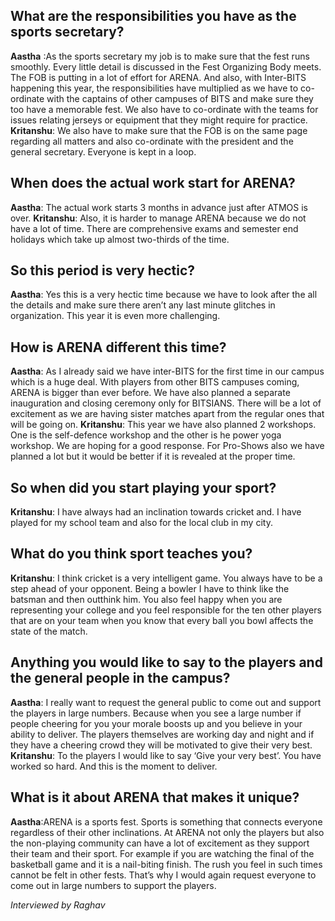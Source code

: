 <!-- TITLE: Awordwiththesportssec -->
<!-- SUBTITLE: A quick summary of Awordwiththesportssec -->

## What are the responsibilities you have as the sports secretary?
**Aastha**  :As the sports secretary my job is to make sure that the fest runs smoothly. Every little detail is discussed in the Fest Organizing Body meets. The FOB is putting in a lot of effort for ARENA. And also, with Inter-BITS happening this year, the responsibilities have multiplied as we have to co-ordinate with the captains of other campuses of BITS and make sure they too have a memorable fest. We also have to co-ordinate with the teams for issues relating jerseys or equipment that they might require for practice.
**Kritanshu**: We also have to make sure that the FOB is on the same page regarding all matters and also co-ordinate with the president and the general secretary. Everyone is kept in a loop.

## When does the actual work start for ARENA?
**Aastha**: The actual work starts 3 months in advance just after ATMOS is over.
**Kritanshu**: Also, it is harder to manage ARENA because we do not have a lot of time. There are comprehensive exams and semester end holidays which take up almost two-thirds of the time.

## So this period is very hectic?
**Aastha**: Yes this is a very hectic time because we have to look after the all the details and make sure there aren’t any last minute glitches in organization. This year it is even more challenging.

## How is ARENA different this time?
**Aastha**: As I already said we have inter-BITS for the first time in our campus which is a huge deal. With players from other BITS campuses coming, ARENA is bigger than ever before. We have also planned a separate inauguration and closing ceremony only for BITSIANS. There will be a lot of excitement as we are having sister matches apart from the regular ones that will be going on.
**Kritanshu**: This year we have also planned 2 workshops. One is the self-defence workshop and the other is he power yoga workshop. We are hoping for a good response. For Pro-Shows also we have planned a lot but it would be better if it is revealed at the proper time.

## So when did you start playing your sport?
**Kritanshu**: I have always had an inclination towards cricket and. I have played for my school team and also for the local club in my city.

## What do you think sport teaches you?
**Kritanshu**: I think cricket is a very intelligent game. You always have to be a step ahead of your opponent. Being a bowler I have to think like the batsman and then outthink him. You also feel happy when you are representing your college and you feel responsible for the ten other players that are on your team when you know that every ball you bowl affects the state of the match.

## Anything you would like to say to the players and the general people in the campus?
**Aastha**: I really want to request the general public to come out and support the players in large numbers. Because when you see a large number if people cheering for you your morale boosts up and you believe in your ability to deliver. The players themselves are working day and night and if they have a cheering crowd they will be motivated to give their very best.
**Kritanshu**: To the players I would like to say ‘Give your very best’. You have worked so hard. And this is the moment to deliver.

## What is it about ARENA that makes it unique?
**Aastha**:ARENA is a sports fest. Sports is something that connects everyone regardless of their other inclinations. At ARENA not only the players but also the non-playing community can have a lot of excitement as they support their team and their sport. For example if you are watching the final of the basketball game and it is a nail-biting finish. The rush you feel in such times cannot be felt in other fests. That’s why I would again request everyone to come out in large numbers to support the players.

*Interviewed by Raghav*